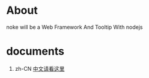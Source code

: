 # About

noke will be a Web Framework And Tooltip With nodejs

# documents

1. zh-CN [中文请看这里](./doc/zh-CN/README.md)
